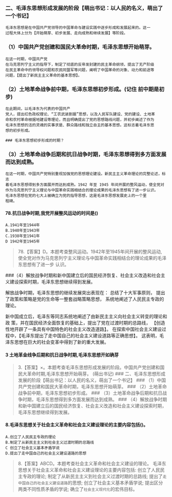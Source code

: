 ### 二、毛泽东思想形成发展的阶段【萌出书记：以人民的名义，萌出了一个书记】
    毛泽东思想是在中国共产党领导的中国革命与建设实践中逐步形成和发展起来的。这一
    过程大体上分为【开始萌芽、初步发展、走向成熟和继续发展】等阶段。

### （1）中国共产党创建和国民大革命时期，毛泽东思想开始萌芽。
    在这一时期，中国共产党
    在马克思列宁主义的指导下，制定了彻底的反帝发封建的民主革命纲领，提出了无产阶级
    在民主革命中的领导权问题和农民同盟军等问题，阐明了中国革命的对象、动力和前途等
    问题，【提出了新民主主义革命的基本思想】。
    
### （2）土地革命战争前中期，毛泽东思想初步形成。(记住 前中期是初步)
    在此期间，以毛泽东为代表的中国共产
    党人，提出红色政权理论、“工农武装割据”思想，以及人民军队建设、党的建设、土地革
    命和农村革命根据地建设等理论，而且明确提出了党的思想路线问题，并初步阐述了作为
    毛泽东思想的活的灵魂的实事求是、群众路线和独立自主的基本思想。这标志着毛泽东思
    想的初步形成。

    ### 毛泽东思想初步形成的时期？

### （3）土地革命战争后期和抗日战争时期，毛泽东思想得到多方面发展而达到成熟。
    在这一时期，中国共产党特别重视加强党的思想理论建设。新民主主义革命理论的完整论述，标志
    着毛泽东思想得到多方面展开而达到成熟。1942 年至 1945 年间开展的整风运动，使全党对
    作为马克思列宁主义理论与中国革命实践相结合的理论成果的毛泽东思想有了进一步认识。
    毛泽东思想在党的七大上被确立为党的指导思想，这是毛泽东思想发展史上的一个里
    程碑。
    
#### 78.抗日战争时期,我党开展整风运动的时间是()
    A.1941年至1944年
    B.1940年至1943年
    C.1938年至1941年
    D 1942年至1945年
>   78.【答案】D。本题考查整风运动。1942年至1945年间开展的整风运动,
    使全党对作为马克思列宁主义理论与中国革命实践相结合的理论成果的毛泽东思想有了进一步
    认识。

###（4）解放战争时期和新中国建立后的国民经济恢复、社会主义改造和社会主义建设探索时期，毛泽东思想继续得到发展。

解放战争时期，毛泽东思想的继续发展突出表现在：
    总结了十大军事原则，
    提出了政策和策略是党的生命等一整套战略策略思想，
    系统地阐述了人民民主专政的理论。

新中国成立后，毛泽东等同志系统地阐述了由新民主主义向社会主义转变的理论和政
策，并在国民经济全面恢复的基础上，提出了党在过渡时期的总路线，
【创造性地开辟了一条具有中国特色的社会主义改造道路】。
在探索中国社会主义建设过程中，【毛泽东提出了走中国自己的社会主义建设道路等正确思想】。
这表明，毛泽东思想在巨大的社会变革中得到了新的重大发展。

#### 3 土地革金线争后期和抗日战争时期,毛泽东思想开如确芽
>   3.【答案】×。本题考查毛泽东思想形成发展的阶段。中国共产党创建和国
    民大革命时期,毛泽东思想开始萌芽。
    (萌出书记)
    ### 二、毛泽东思想形成发展的阶段【萌出书记：以人民的名义，萌出了一个书记】
    ### （1）中国共产党创建和国民大革命时期，毛泽东思想开始萌芽。
    ### （2）土地革命战争前中期，毛泽东思想初步形成。
    ### （3）土地革命战争后期和抗日战争时期，毛泽东思想得到多方面发展而达到成熟。
    ### （4）解放战争时期和新中国建立后的国民经济恢复、社会主义改造和社会主义建设探索时期，毛泽东思想继续得到发展。

#### 8.毛泽东思想关于社会主义革命和社会主义建设理论的主要内容包括()。
    A.创立了人民民主专政的理论
    B.制定了从新民主主义到社会主义过渡时期的总路线
    C 创立了社会主义基本矛盾学说
    D.提出了走中国自己的社会主义建设道路的思想
>   8.【答案】ABCD。本题考查社会主义革命和社会主义建设的理论。
毛泽东思想关于社会主义革命和社会主义建设理论的主要内容包括:
创立了人民民主专政的理论;
制定了从新民主主义到社会主义过渡时期的总路线;
提出了`走中国自己的社会主义建设道路`的思想;
创立了社会主义基本矛盾学说;
提出区分两类不同性质矛盾的学说;
确立了`社会主义现代化`的宏伟目标。

























    